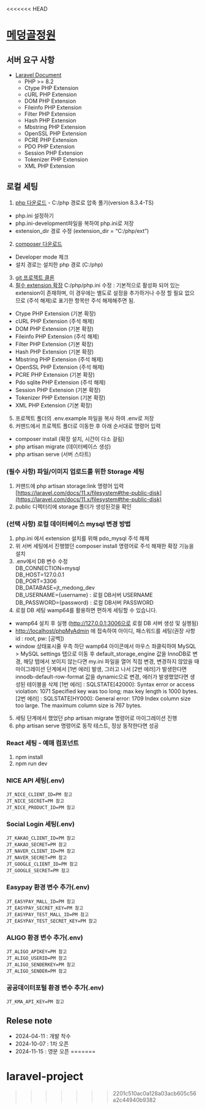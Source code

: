 <<<<<<< HEAD
# [메덩골정원](https://medongaule.com/)

## 서버 요구 사항
- [Laravel Document](https://laravel.com/docs/11.x/deployment#server-requirements)
  - PHP >= 8.2
  - Ctype PHP Extension
  - cURL PHP Extension
  - DOM PHP Extension
  - Fileinfo PHP Extension
  - Filter PHP Extension
  - Hash PHP Extension
  - Mbstring PHP Extension
  - OpenSSL PHP Extension
  - PCRE PHP Extension
  - PDO PHP Extension
  - Session PHP Extension
  - Tokenizer PHP Extension
  - XML PHP Extension

## 로컬 세팅
1. [php 다운로드](https://windows.php.net/downloads/releases/archives/) - C:/php 경로로 압축 풀기(version 8.3.4-TS)
  - php.ini 설정하기
  - php.ini-development파일을 복하여 php.ini로 저장
  - extension_dir 경로 수정 (extension_dir = “C:/php/ext”)
2. [composer 다운로드](https://getcomposer.org/download/)
  - Developer mode 체크
  - 설치 경로는 설치한 php 경로 (C:/php)
3. [git 프로젝트 클론](https://github.com/studio-jt/client-medongaule)
4. [필수 extension 확장](https://laravel.com/docs/11.x/deployment#server-requirements)
C:/php/php.ini 수정 : 기본적으로 활성화 되어 있는 extension이 존재하며, 이 경우에는 별도로 설정을 추가하거나 수정 할 필요 없으므로 (주석 해제)로 표기한 항목만 주석 해제해주면 됨.
  - Ctype PHP Extension (기본 확장)
  - cURL PHP Extension (주석 해제)
  - DOM PHP Extension (기본 확장)
  - Fileinfo PHP Extension (주석 해제)
  - Filter PHP Extension (기본 확장)
  - Hash PHP Extension (기본 확장)
  - Mbstring PHP Extension (주석 해제)
  - OpenSSL PHP Extension (주석 해제)
  - PCRE PHP Extension (기본 확장)
  - Pdo sqlite PHP Extension (주석 해제)
  - Session PHP Extension (기본 확장)
  - Tokenizer PHP Extension (기본 확장)
  - XML PHP Extension (기본 확장)
5. 프로젝트 폴더의 .env.example 파일을 복사 하여 .env로 저장
6. 커맨드에서 프로젝트 폴더로 이동한 후 아래 순서대로 명령어 입력
  - composer install (확장 설치, 시간이 다소 걸림)
  - php artisan migrate (데이터베이스 생성)
  - php artisan serve (서버 스타트)

### (필수 사항) 파일/이미지 업로드를 위한 Storage 세팅
1. 커맨드에 php artisan storage:link 명령어 입력
  [https://laravel.com/docs/11.x/filesystem#the-public-disk](https://laravel.com/docs/11.x/filesystem#the-public-disk)
2. public 디렉터리에 storage 폴더가 생성된것을 확인

### (선택 사항) 로컬 데이터베이스 mysql 변경 방법
1. php.ini 에서 extension 설치를 위해 pdo_mysql 주석 해제
2. 위 서버 세팅에서 진행했던 composer install 명령어로 주석 해재한 확장 기능을 설치
3. .env에서 DB 변수 수정  
  DB_CONNECTION=mysql  
  DB_HOST=127.0.0.1  
  DB_PORT=3306  
  DB_DATABASE=jt_medong_dev  
  DB_USERNAME={username} : 로컬 DB서버 USERNAME  
  DB_PASSWORD={password} : 로컬 DB서버 PASSWORD  
4. 로컬 DB 세팅
  wamp64를 활용하면 편하게 세팅할 수 있습니다.
  -  wamp64 설치 후 실행 (http://127.0.0.1:3006으로 로컬 DB 서버 생성 및 실행됨)
  - [http://localhost/phpMyAdmin](http://localhost/phpMyAdmin) 에 접속하여 아이디, 패스워드를 세팅(권장 사항 id : root, pw: [공백])
  - window 상태표시줄 우측 하단 wamp64 아이콘에서 마우스 좌클릭하여 MySQL > MySQL settings 탭으로 이동 후 default_storage_engine 값을 InnoDB로 변경, 해당 탭에서 보이지 않는다면 my.ini 파일을 열어 직접 변경, 변경하지 않았을 때 마이그레이션 단계에서 [1번 에러] 발생, 그러고 나서 [2번 에러]가 발생한다면 innodb-default-row-format 값을 dynamic으로 변경, 에러가 발생했었다면 생성된 테이블을 삭제
  [1번 에러] : SQLSTATE[42000]: Syntax error or access violation: 1071 Specified key was too long; max key length is 1000 bytes.
  [2번 에러] : SQLSTATE[HY000]: General error: 1709 Index column size too large. The maximum column size is 767 bytes.
5. 세팅 단계에서 했었던 php artisan migrate 명령어로 마이그레이션 진행
6. php artisan serve 명령어로 동작 테스트, 정상 동작한다면 성공

### React 세팅 - 예매 컴포넌트
1. npm install
2. npm run dev

### NICE API 세팅(.env)
    JT_NICE_CLIENT_ID=PM 참고
    JT_NICE_SECRET=PM 참고
    JT_NICE_PRODUCT_ID=PM 참고

### Social Login 세팅(.env)
    JT_KAKAO_CLIENT_ID=PM 참고
    JT_KAKAO_SECRET=PM 참고
    JT_NAVER_CLIENT_ID=PM 참고
    JT_NAVER_SECRET=PM 참고
    JT_GOOGLE_CLIENT_ID=PM 참고
    JT_GOOGLE_SECRET=PM 참고

### Easypay 환경 변수 추가(.env)
    JT_EASYPAY_MALL_ID=PM 참고
    JT_EASYPAY_SECRET_KEY=PM 참고
    JT_EASYPAY_TEST_MALL_ID=PM 참고
    JT_EASYPAY_TEST_SECRET_KEY=PM 참고

### ALIGO 환경 변수 추가(.env)
    JT_ALIGO_APIKEY=PM 참고
    JT_ALIGO_USERID=PM 참고
    JT_ALIGO_SENDERKEY=PM 참고
    JT_ALIGO_SENDER=PM 참고

### 공공데이터포털 환경 변수 추가(.env)
    JT_KMA_API_KEY=PM 참고

## Relese note
- 2024-04-11 : 개발 착수
- 2024-10-07 : 1차 오픈
- 2024-11-15 : 영문 오픈
=======
# laravel-project
>>>>>>> 2201c510ac0a128a03acb605c56a2c44940b9382
